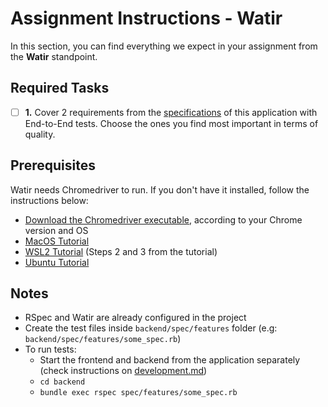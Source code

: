 # Assignment Instructions - Watir
In this section, you can find everything we expect in your assignment from the **Watir** standpoint.

## Required Tasks
- [ ] **1.** Cover 2 requirements from the [specifications](../requirements.md) of this application with End-to-End tests. Choose the ones you find most important in terms of quality. 

## Prerequisites

Watir needs Chromedriver to run. If you don't have it installed, follow the instructions below:

- [Download the Chromedriver executable](https://chromedriver.chromium.org/), according to your Chrome version and OS
- [MacOS Tutorial](https://www.swtestacademy.com/install-chrome-driver-on-mac/)
- [WSL2 Tutorial](https://cloudbytes.dev/snippets/run-selenium-and-chrome-on-wsl2) (Steps 2 and 3 from the tutorial)
- [Ubuntu Tutorial](https://skolo.online/documents/webscrapping/)

## Notes

- RSpec and Watir are already configured in the project
- Create the test files inside `backend/spec/features` folder (e.g: `backend/spec/features/some_spec.rb`)
- To run tests:
  - Start the frontend and backend from the application separately (check instructions on [development.md](docs/development.md))
  - `cd backend` 
  - `bundle exec rspec spec/features/some_spec.rb`
